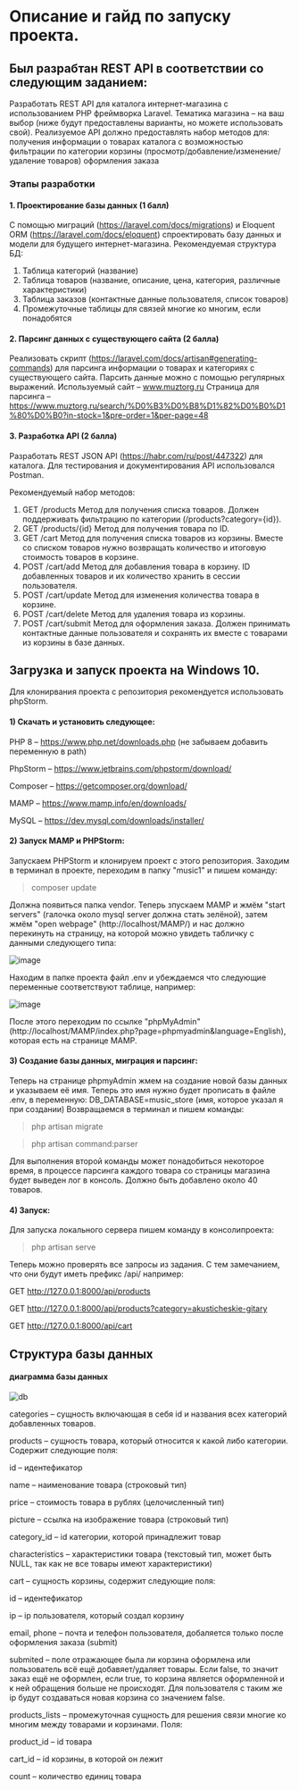 # Описание и гайд по запуску проекта.

## Был разрабтан REST API в соответствии со следующим заданием:

Разработать REST API для каталога интернет-магазина с использованием PHP фреймворка Laravel. Тематика магазина – на ваш выбор (ниже будут предоставлены варианты, но можете использовать свой). Реализуемое API должно предоставлять набор методов для: 
получения информации о товарах каталога с возможностью фильтрации по категории
корзины (просмотр/добавление/изменение/удаление товаров)
оформления заказа

### Этапы разработки

#### 1. Проектирование базы данных (1 балл)
С помощью миграций (https://laravel.com/docs/migrations) и Eloquent ORM (https://laravel.com/docs/eloquent) спроектировать базу данных и модели для будущего интернет-магазина.
Рекомендуемая структура БД:
1) Таблица категорий (название)
2) Таблица товаров (название, описание, цена, категория, различные характеристики)
3) Таблица заказов (контактные данные пользователя, список товаров)
4) Промежуточные таблицы для связей многие ко многим, если понадобятся

#### 2. Парсинг данных с существующего сайта (2 балла)
Реализовать скрипт (https://laravel.com/docs/artisan#generating-commands) для парсинга информации о товарах и категориях с существующего сайта.
Парсить данные можно с помощью регулярных выражений. 
Используемый сайт – www.muztorg.ru
Страница для парсинга – https://www.muztorg.ru/search/%D0%B3%D0%B8%D1%82%D0%B0%D1%80%D0%B0?in-stock=1&pre-order=1&per-page=48

#### 3. Разработка API (2 балла)
Разработать REST JSON API (https://habr.com/ru/post/447322) для каталога.
Для тестирования и документирования API использовался Postman.

Рекомендуемый набор методов:
1) GET /products
Метод для получения списка товаров. Должен поддерживать фильтрацию по категории (/products?category={id}).
2) GET /products/{id}
Метод для получения товара по ID.
3) GET /cart
Метод для получения списка товаров из корзины. Вместе со списком товаров нужно возвращать количество и итоговую стоимость товаров в корзине.
4) POST /cart/add
Метод для добавления товара в корзину. ID добавленных товаров и их количество хранить в сессии пользователя.
5) POST /cart/update
Метод для изменения количества товара в корзине.
6) POST /cart/delete
Метод для удаления товара из корзины.
7) POST /cart/submit
Метод для оформления заказа. Должен принимать контактные данные пользователя и сохранять их вместе с товарами из корзины в базе данных.


## Загрузка и запуск проекта на Windows 10.

Для клонирвания проекта с репозитория рекомендуется использовать phpStorm.

#### 1) Cкачать и установить следующее:

PHP 8 – https://www.php.net/downloads.php  (не забываем добавить переменную в path)

PhpStorm – https://www.jetbrains.com/phpstorm/download/

Composer – https://getcomposer.org/download/

MAMP – https://www.mamp.info/en/downloads/

MySQL – https://dev.mysql.com/downloads/installer/

#### 2) Запуск MAMP и PHPStorm:

Запускаем PHPStorm и клонируем проект с этого репозитория. Заходим в терминал в проекте, переходим в папку "music1" и пишем команду:

> composer update

Должна появиться папка vendor. 
Теперь зпускаем MAMP и жмём "start servers" (галочка около mysql server должна стать зелёной), затем жмём "open webpage" (http://localhost/MAMP/)
и нас должно перекинуть на страницу, на которой можно увидеть табличку с данными следующего типа:

![image](https://user-images.githubusercontent.com/58458024/126075884-71c96a54-32fb-4fbd-9d25-27c7439e4626.png)

Находим в папке проекта файл .env и убеждаемся что следующие переменные соответствуют таблице, например:

![image](https://user-images.githubusercontent.com/58458024/126075896-3a6c79c1-9764-48e8-9637-b1881d47911e.png)

После этого переходим по ссылке "phpMyAdmin" (http://localhost/MAMP/index.php?page=phpmyadmin&language=English), которая есть на странице MAMP. 

#### 3) Создание базы данных, миграция и парсинг:

Теперь на странице phpmyAdmin жмем на создание новой базы данных и указываем её имя. Теперь это имя нужно будет прописать в файле .env, в переменную:
DB_DATABASE=music_store (имя, которое указал я при создании)
Возвращаемся в терминал и пишем команды:

> php artisan migrate

> php artisan command:parser

Для выполнения второй команды может понадобиться некоторое время, в процессе парсинга каждого товара со страницы магазина будет выведен лог в консоль. Должно быть добавлено около 40 товаров.

#### 4) Запуск:

Для запуска локального сервера пишем команду в консолипроекта:

> php artisan serve

Теперь можно проверять все запросы из задания. С тем замечанием, что они будут иметь префикс /api/ например:

GET http://127.0.0.1:8000/api/products

GET http://127.0.0.1:8000/api/products?category=akusticheskie-gitary

GET http://127.0.0.1:8000/api/cart

## Структура базы данных

#### диаграмма базы данных

![db](https://user-images.githubusercontent.com/58458024/126083384-85349bf8-77b6-4d18-86d1-65cdfd475928.png)

categories – сущность включающая в себя id и названия всех категорий добавленных товаров.


products – сущность товара, который относится к какой либо категории. Содержит следующие поля:

id – идентефикатор

name – наименование товара (строковый тип)

price – стоимость товара в рублях (целочисленный тип)

picture – ссылка на изображение товара (строковый тип)

category_id – id категории, которой принадлежит товар

characteristics – характеристики товара (текстовый тип, может быть NULL, так как не все товары имеют характеристики)


cart – сущность корзины, содержит следующие поля:

id – идентефикатор

ip – ip пользователя, который создал корзину

email, phone – почта и телефон пользователя, добаляется только после оформления заказа (submit)

submited – поле отражающее была ли корзина оформлена или пользователь всё ещё добавяет/удаляет товары. Если false, то значит заказ ещё не оформлен, если true, то корзина является оформленной и к ней обращения больше не происходят. Для пользователя с таким же ip будут создаваться новая корзина со значением false.


products_lists – промежуточная сущность для решения связи многие ко многим между товарами и корзинами. Поля:

product_id – id товара

cart_id – id корзины,  в которой он лежит

count – количество единиц товара

